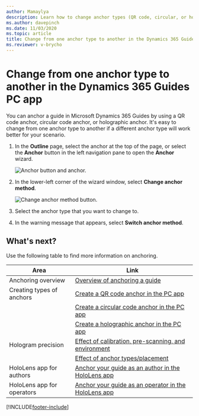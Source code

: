 ```yaml
---
author: Mamaylya
description: Learn how to change anchor types (QR code, circular, or holographic) in the Microsoft Dynamics 365 Guides PC app
ms.author: davepinch
ms.date: 11/03/2020
ms.topic: article
title: Change from one anchor type to another in the Dynamics 365 Guides PC app
ms.reviewer: v-brycho
---
```


# Change from one anchor type to another in the Dynamics 365 Guides PC app

You can anchor a guide in Microsoft Dynamics 365 Guides by using a QR code anchor, circular code anchor, or holographic anchor. It's easy to change from one anchor type to another if a different anchor type will work better for your scenario. 

1. In the **Outline** page, select the anchor at the top of the page, or select the **Anchor** button in the left navigation pane to open the **Anchor** wizard.

    ![Anchor button and anchor.](media/change-anchor-method.PNG "Anchor button and anchor")

2. In the lower-left corner of the wizard window, select **Change anchor method**.

    ![Change anchor method button.](media/change-anchor-method-button.PNG "Change anchor method button")

3. Select the anchor type that you want to change to.

4. In the warning message that appears, select **Switch anchor method**.

## What's next?

Use the following table to find more information on anchoring.

|Area|Link|
|----------------------|------------------------------------------------------------------|
|Anchoring overview|[Overview of anchoring a guide](pc-app-anchor.md)|
|Creating types of anchors|[Create a QR code anchor in the PC app](pc-app-anchor-qr-code.md)|
||[Create a circular code anchor in the PC app](pc-app-anchor-circular-code.md)|
||[Create a holographic anchor in the PC app](pc-app-anchor-holographic.md)|
|Hologram precision|[Effect of calibration, pre-scanning, and environment](pc-app-anchor-improve-hologram-precision.md)|
||[Effect of anchor types/placement](pc-app-anchor-types-placement-precision.md)
|HoloLens app for authors|[Anchor your guide as an author in the HoloLens app](hololens-app-anchor.md)|
|HoloLens app for operators|[Anchor your guide as an operator in the HoloLens app](operator-anchor.md)


[!INCLUDE[footer-include](../includes/footer-banner.md)]
